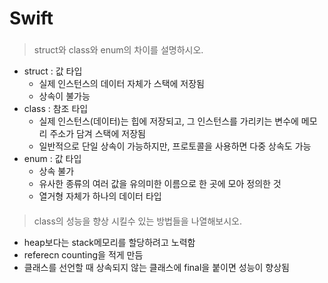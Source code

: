 # Swift
###
> struct와 class와 enum의 차이를 설명하시오.
- struct : 값 타입
    * 실제 인스턴스의 데이터 자체가 스택에 저장됨
    * 상속이 불가능
- class : 참조 타입
    * 실제 인스턴스(데이터)는 힙에 저장되고, 그 인스턴스를 가리키는 변수에 메모리 주소가 담겨 스택에 저장됨
    * 일반적으로 단일 상속이 가능하지만, 프로토콜을 사용하면 다중 상속도 가능
- enum : 값 타입
    * 상속 불가
    * 유사한 종류의 여러 값을 유의미한 이름으로 한 곳에 모아 정의한 것
    * 열거형 자체가 하나의 데이터 타입
####
> class의 성능을 향상 시킬수 있는 방법들을 나열해보시오.
- heap보다는 stack메모리를 할당하려고 노력함
- referecn counting을 적게 만듬
- 클래스를 선언할 때 상속되지 않는 클래스에 final을 붙이면 성능이 향상됨



